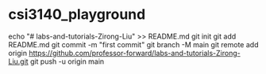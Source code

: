 # csi3140_playground
echo "# labs-and-tutorials-Zirong-Liu" >> README.md
git init
git add README.md
git commit -m "first commit"
git branch -M main
git remote add origin https://github.com/professor-forward/labs-and-tutorials-Zirong-Liu.git
git push -u origin main
